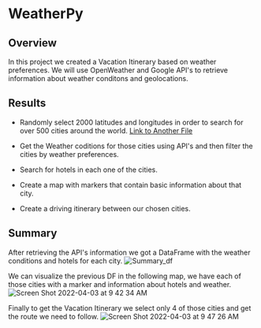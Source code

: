 # WeatherPy
## Overview
In this project we created a Vacation Itinerary based on weather preferences. We will use OpenWeather and Google API's to retrieve information about weather conditons and geolocations. 

## Results
* Randomly select 2000 latitudes and longitudes in order to search for over 500 cities around the world. [Link to Another File](API)
  
* Get the Weather coditions for those cities using API's and then filter the cities by weather preferences.
* Search for hotels in each one of the cities.
* Create a map with markers that contain basic information about that city. 
* Create a driving itinerary between our chosen cities.

## Summary
After retrieving the API's information we got a DataFrame with the weather conditions and hotels for each city.
![Summary_df](https://user-images.githubusercontent.com/43548929/161438303-773de86f-839a-4ac8-ac43-bba9e9b1b324.png)

We can visualize the previous DF in the following map, we have each of those cities with a marker and information about hotels and weather.
![Screen Shot 2022-04-03 at 9 42 34 AM](https://user-images.githubusercontent.com/43548929/161438524-512d463e-37d5-4ca7-a955-90b9c913c4f2.png)

Finally to get the Vacation Itinerary we select only 4 of those cities and get the route we need to follow.
![Screen Shot 2022-04-03 at 9 47 26 AM](https://user-images.githubusercontent.com/43548929/161438722-36b48f76-41c4-4454-ae26-bba51f84286c.png)

